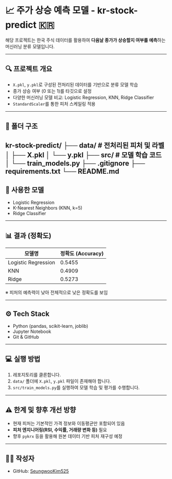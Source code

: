 # 📈 주가 상승 예측 모델 - kr-stock-predict 🇰🇷

해당 프로젝트는 한국 주식 데이터를 활용하여 **다음날 종가가 상승할지 여부를 예측**하는 머신러닝 분류 모델입니다.

---

## 🔍 프로젝트 개요

- `X.pkl`, `y.pkl`로 구성된 전처리된 데이터를 기반으로 분류 모델 학습
- 종가 상승 여부 (0 또는 1)를 타깃으로 설정
- 다양한 머신러닝 모델 비교: Logistic Regression, KNN, Ridge Classifier
- `StandardScaler`를 통한 피처 스케일링 적용

---

## 📁 폴더 구조
kr-stock-predict/
├── data/ # 전처리된 피처 및 라벨
│ ├── X.pkl
│ └── y.pkl
├── src/ # 모델 학습 코드
│ └── train_models.py
├── .gitignore
├── requirements.txt
└── README.md
---

## 🤖 사용한 모델

- Logistic Regression
- K-Nearest Neighbors (KNN, k=5)
- Ridge Classifier

---

## 📊 결과 (정확도)

| 모델명             | 정확도 (Accuracy) |
|--------------------|------------------|
| Logistic Regression| 0.5455           |
| KNN                | 0.4909           |
| Ridge              | 0.5273           |

※ 피처의 예측력이 낮아 전체적으로 낮은 정확도를 보임

---

## ⚙️ Tech Stack

- Python (pandas, scikit-learn, joblib)
- Jupyter Notebook
- Git & GitHub

---

## 💻 실행 방법

1. 레포지토리를 클론합니다.
2. `data/` 폴더에 `X.pkl`, `y.pkl` 파일이 존재해야 합니다.
3. `src/train_models.py`를 실행하여 모델 학습 및 평가를 수행합니다.

---

## ⚠️ 한계 및 향후 개선 방향

- 현재 피처는 기본적인 가격 정보와 이동평균만 포함되어 있음
- **피처 엔지니어링(RSI, 수익률, 거래량 변화 등)** 필요
- 향후 `pykrx` 등을 활용해 원본 데이터 기반 피처 재구성 예정

---

## 🙋‍♂️ 작성자

- GitHub: [SeungwooKim525](https://github.com/SeungwooKim525)

















